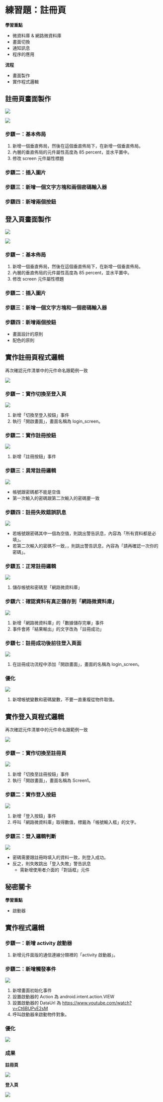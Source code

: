 # 練習題：註冊頁

**學習重點**

* 微資料庫 & 網路微資料庫
* 畫面切換
* 通知訊息
* 程序的應用

**流程**

* 畫面製作
* 實作程式邏輯

## 註冊頁畫面製作

![](assets/p1/screen.png)

![](assets/p1/component.png)

### 步驟ㄧ：基本佈局

1. 新增一個垂直佈局，然後在這個垂直佈局下，在新增一個垂直佈局。
1. 內層的垂直佈局的元件屬性高度為 85 percent，並水平置中。 
1. 修改 screen 元件屬性標題

### 步驟二：插入圖片

### 步驟三：新增一個文字方塊和兩個密碼輸入器

### 步驟四：新增兩個按鈕

## 登入頁畫面製作

![](assets/p2/screen.png)

![](assets/p2/component.png)

### 步驟ㄧ：基本佈局

1. 新增一個垂直佈局，然後在這個垂直佈局下，在新增一個垂直佈局。
1. 內層的垂直佈局的元件屬性高度為 85 percent，並水平置中。 
1. 修改 screen 元件屬性標題

### 步驟二：插入圖片

### 步驟三：新增一個文字方塊和一個密碼輸入器

### 步驟四：新增兩個按鈕

* 畫面設計的原則
* 配色的原則

## 實作註冊頁程式邏輯

再次確認元件清單中的元件命名跟範例一致

![](assets/p1/component.png)

### 步驟ㄧ：實作切換至登入頁

![](assets/p1/code1.png)

1. 新增「切換至登入按鈕」事件
1. 執行「開啟畫面」，畫面名稱為 login_screen。

### 步驟二：實作註冊按鈕

![](assets/p1/code2.png)

1. 新增「註冊按鈕」事件

### 步驟三：異常註冊邏輯

![](assets/p1/code3.png)

* 帳號跟密碼都不能是空值
* 第一次輸入的密碼跟第二次輸入的密碼要一致

### 步驟四：註冊失敗錯誤訊息

![](assets/p1/code4.png)

* 若帳號跟密碼其中一個為空值，則跳出警告訊息，內容為「所有資料都是必填」。
* 若第二次輸入的密碼不一致，，則跳出警告訊息，內容為「請再確認一次你的密碼」。

### 步驟五：正常註冊邏輯

![](assets/p1/code5.png)

1. 儲存帳號和密碼至「網路微資料庫」

### 步驟六：確認資料有真正儲存到「網路微資料庫」

![](assets/p1/code6.png)

1. 新增「網路微資料庫」的「數據儲存完畢」事件
2. 事件會將「結果輸出」的文字改為「註冊成功」

### 步驟七：註冊成功後前往登入頁面

![](assets/p1/code7.png)

1. 在註冊成功流程中添加「開啟畫面」，畫面的名稱為 login_screen。

### 優化

![](assets/p1/code8.png)

1. 新增帳號變數和密碼變數，不要一直重複從物件取值。

## 實作登入頁程式邏輯

再次確認元件清單中的元件命名跟範例一致

![](assets/p2/component.png)

### 步驟ㄧ：實作切換至註冊頁

![](assets/p2/code1.png)

1. 新增「切換至註冊按鈕」事件
1. 執行「開啟畫面」，畫面名稱為 Screen1。

### 步驟二：實作登入按鈕

![](assets/p2/code2.png)

1. 新增「登入按鈕」事件
1. 呼叫「網路微資料庫」取得數值，標籤為「帳號輸入框」的文字。

### 步驟三：登入邏輯判斷

![](assets/p2/code3.png)

* 密碼需要跟註冊時填入的資料一致，則登入成功。
* 反之，則失敗跳出「登入失敗」警告訊息
  * 需新增使用者介面的「對話框」元件

## 秘密關卡

**學習重點**

* 啟動器

## 實作程式邏輯

### 步驟一：新增 activity 啟動器

1. 新增元件面版的通信連線分類裡的「activity 啟動器」。

### 步驟二：新增觸發事件

![](assets/p3/code1.png)

1. 新增畫面初始化事件
1. 設置啟動器的 Action 為 android.intent.action.VIEW
1. 設置啟動器的 DataUrl 為 <https://www.youtube.com/watch?v=Ct6BUPvE2sM>
1. 呼叫啟動器來啟動物件對象。

### 優化

![](assets/p3/code2.png)

### 成果

**註冊頁**

![](assets/p1/emulator.png)

**登入頁**

![](assets/p2/emulator.png)